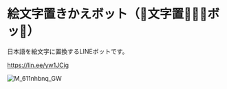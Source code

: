 # 絵文字置きかえボット（🎨文字置🌴🦟🎨ボッ🚪）

日本語を絵文字に置換するLINEボットです。


https://lin.ee/yw1JCig

![M_611nhbnq_GW](https://user-images.githubusercontent.com/81461525/208296708-698acfbf-5a76-43fd-bb47-4434ac84956e.png)
